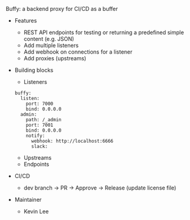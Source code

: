 Buffy: a backend proxy for CI/CD as a buffer

* Features
  * REST API endpoints for testing or returning a predefined simple content (e.g. JSON)
  * Add multiple listeners
  * Add webhook on connections for a listener
  * Add proxies (upstreams)

* Building blocks
  * Listeners
  
  ```
  buffy:
    listen:
      port: 7000
      bind: 0.0.0.0
    admin:
      path: /_admin
      port: 7001
      bind: 0.0.0.0
      notify:
        webhook: http://localhost:6666
        slack:
  ```
 
  * Upstreams
  * Endpoints

* CI/CD
  * dev branch -> PR -> Approve -> Release (update license file)

* Maintainer
  * Kevin Lee
